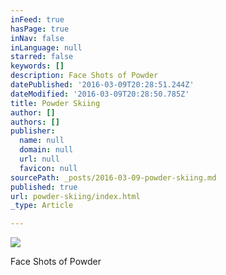```yaml
---
inFeed: true
hasPage: true
inNav: false
inLanguage: null
starred: false
keywords: []
description: Face Shots of Powder
datePublished: '2016-03-09T20:28:51.244Z'
dateModified: '2016-03-09T20:28:50.785Z'
title: Powder Skiing
author: []
authors: []
publisher:
  name: null
  domain: null
  url: null
  favicon: null
sourcePath: _posts/2016-03-09-powder-skiing.md
published: true
url: powder-skiing/index.html
_type: Article

---
```

![](https://the-grid-user-content.s3-us-west-2.amazonaws.com/705e14a0-4336-4548-af5d-5f29aa184013.jpg)

Face Shots of Powder
